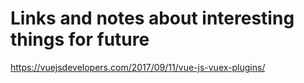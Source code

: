 # Links and notes about interesting things for future

<https://vuejsdevelopers.com/2017/09/11/vue-js-vuex-plugins/>

